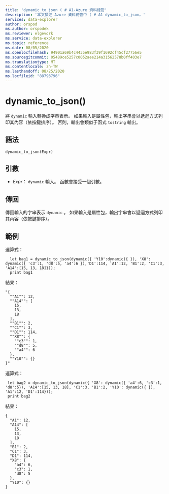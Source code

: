 ```yaml
---
title: 'dynamic_to_json ( # A1-Azure 資料總管'
description: '本文描述 Azure 資料總管中 ( # A1 dynamic_to_json。'
services: data-explorer
author: orspod
ms.author: orspodek
ms.reviewer: elgevork
ms.service: data-explorer
ms.topic: reference
ms.date: 08/05/2020
ms.openlocfilehash: 94901a69b4c4435e983f39f1692cf45cf27756e5
ms.sourcegitcommit: 05489ce5257c0052aee214a31562578b0ff403e7
ms.translationtype: MT
ms.contentlocale: zh-TW
ms.lasthandoff: 08/25/2020
ms.locfileid: "88793796"
---
```

# <a name="dynamic_to_json"></a>dynamic_to_json()

將 `dynamic` 輸入轉換成字串表示。
如果輸入是屬性包，輸出字串會以遞迴方式列印其內容（依按鍵排序）。 否則，輸出會類似于函式 `tostring` 輸出。

## <a name="syntax"></a>語法

`dynamic_to_json(Expr)`

## <a name="arguments"></a>引數

* *Expr*： `dynamic` 輸入。 函數會接受一個引數。

## <a name="returns"></a>傳回

傳回輸入的字串表示 `dynamic` 。 如果輸入是屬性包，輸出字串會以遞迴方式列印其內容（依按鍵排序）。

## <a name="examples"></a>範例

運算式：

```kusto
  let bag1 = dynamic_to_json(dynamic({ 'Y10':dynamic({ }), 'X8': dynamic({ 'c3':1, 'd8':5, 'a4':6 }),'D1':114, 'A1':12, 'B1':2, 'C1':3, 'A14':[15, 13, 18]}));
  print bag1
```
  
結果：

```
"{
  ""A1"": 12,
  ""A14"": [
    15,
    13,
    18
  ],
  ""B1"": 2,
  ""C1"": 3,
  ""D1"": 114,
  ""X8"": {
    ""c3"": 1,
    ""d8"": 5,
    ""a4"": 6
  },
  ""Y10"": {}
}"
```

運算式：

```kusto
 let bag2 = dynamic_to_json(dynamic({ 'X8': dynamic({ 'a4':6, 'c3':1, 'd8':5}), 'A14':[15, 13, 18], 'C1':3, 'B1':2, 'Y10': dynamic({ }), 'A1':12, 'D1':114}));
 print bag2
```
 
結果：

```
{
  "A1": 12,
  "A14": [
    15,
    13,
    18
  ],
  "B1": 2,
  "C1": 3,
  "D1": 114,
  "X8": {
    "a4": 6,
    "c3": 1,
    "d8": 5
  },
  "Y10": {}
}
```
